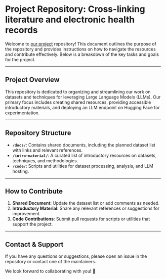 # Project Repository: Cross-linking literature and electronic health records

Welcome to [our project](https://github.com/HDRUK/hackathon-projects-2025/blob/main/7.md) repository! This document outlines the purpose of the repository and provides instructions on how to navigate the resources and contribute effectively. Below is a breakdown of the key tasks and goals for the project.

---

## Project Overview

This repository is dedicated to organizing and streamlining our work on datasets and techniques for leveraging Large Language Models (LLMs). Our primary focus includes creating shared resources, providing accessible introductory materials, and deploying an LLM endpoint on Hugging Face for experimentation.

---

## Repository Structure

- **`/docs/`**: Contains shared documents, including the planned dataset list with links and relevant references.  
- **`/intro-material/`**: A curated list of introductory resources on datasets, techniques, and methodologies.  
- **`/code/`**: Scripts and utilities for dataset processing, analysis, and LLM hosting.  


---

## How to Contribute

1. **Shared Document**: Update the dataset list or add comments as needed.  
2. **Introductory Material**: Share any relevant references or suggestions for improvement.  
3. **Code Contributions**: Submit pull requests for scripts or utilities that support the project.  

---

## Contact & Support

If you have any questions or suggestions, please open an issue in the repository or contact one of the maintainers.

We look forward to collaborating with you! 🚀
